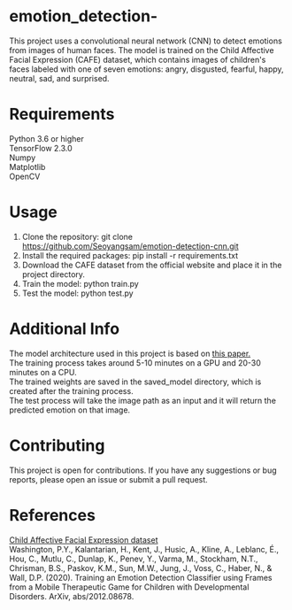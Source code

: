 # emotion_detection-

This project uses a convolutional neural network (CNN) to detect emotions from images of human faces. The model is trained on the Child Affective Facial Expression (CAFE) dataset, which contains images of children's faces labeled with one of seven emotions: angry, disgusted, fearful, happy, neutral, sad, and surprised.

# Requirements
Python 3.6 or higher<br>
TensorFlow 2.3.0<br>
Numpy<br>
Matplotlib<br>
OpenCV<br>

# Usage
1. Clone the repository: git clone https://github.com/Seoyangsam/emotion-detection-cnn.git
2. Install the required packages: pip install -r requirements.txt
3. Download the CAFE dataset from the official website and place it in the project directory.
4. Train the model: python train.py
5. Test the model: python test.py

# Additional Info
The model architecture used in this project is based on [this paper.](https://pediatrics.jmir.org/2022/2/e26760)<br>
The training process takes around 5-10 minutes on a GPU and 20-30 minutes on a CPU.<br>
The trained weights are saved in the saved_model directory, which is created after the training process.<br>
The test process will take the image path as an input and it will return the predicted emotion on that image.

# Contributing
This project is open for contributions. If you have any suggestions or bug reports, please open an issue or submit a pull request.

# References
[Child Affective Facial Expression dataset](https://nyu.databrary.org/volume/30)<br>
Washington, P.Y., Kalantarian, H., Kent, J., Husic, A., Kline, A., Leblanc, É., Hou, C., Mutlu, C., Dunlap, K., Penev, Y., Varma, M., Stockham, N.T., Chrisman, B.S., Paskov, K.M., Sun, M.W., Jung, J., Voss, C., Haber, N., & Wall, D.P. (2020). Training an Emotion Detection Classifier using Frames from a Mobile Therapeutic Game for Children with Developmental Disorders. ArXiv, abs/2012.08678. 
